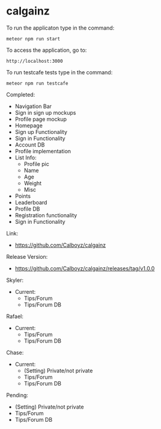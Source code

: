 # calgainz

To run the applicaton type in the command:
```
meteor npm run start
```

To access the application, go to:
```
http://localhost:3000
```

To run testcafe tests type in the command:
```
meteor npm run testcafe
```
Completed:
- Navigation Bar
- Sign in sign up mockups
- Profile page mockup
- Homepage
- Sign up Functionality
- Sign in Functionality
- Account DB
- Profile implementation
- List Info:
  - Profile pic
  - Name
  - Age
  - Weight
  - Misc
- Points
- Leaderboard
- Profile DB
- Registration functionality
- Sign in Functionality

Link:
- https://github.com/Calboyz/calgainz

Release Version:
- https://github.com/Calboyz/calgainz/releases/tag/v1.0.0

Skyler:
- Current:
  - Tips/Forum
  - Tips/Forum DB

Rafael:
- Current:
  - Tips/Forum
  - Tips/Forum DB

Chase:
- Current:
  - (Setting) Private/not private
  - Tips/Forum
  - Tips/Forum DB

Pending:
- (Setting) Private/not private
- Tips/Forum
- Tips/Forum DB
